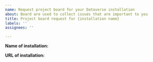 ```yaml
---
name: Request project board for your Dataverse installation
about: Board are used to collect issues that are important to you
title: Project board request for {installation name}
labels: ''
assignees: ''

---
```


**Name of installation:**


**URL of installation:**

